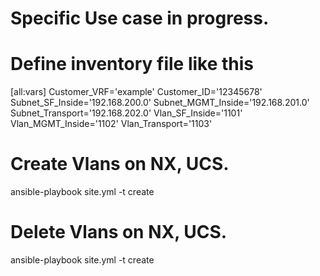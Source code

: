 # Specific Use case in progress.

# Define inventory file like this
[all:vars]
Customer_VRF='example'
Customer_ID='12345678'
Subnet_SF_Inside='192.168.200.0'
Subnet_MGMT_Inside='192.168.201.0'
Subnet_Transport='192.168.202.0'
Vlan_SF_Inside='1101'
Vlan_MGMT_Inside='1102'
Vlan_Transport='1103'

# Create Vlans on NX, UCS.
ansible-playbook site.yml -t create

# Delete Vlans on NX, UCS.
ansible-playbook site.yml -t create

